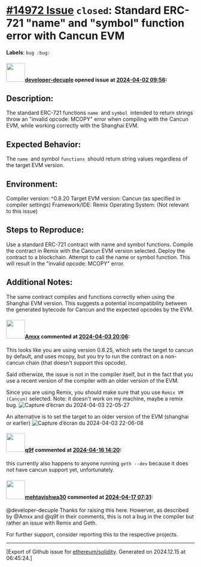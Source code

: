 # [\#14972 Issue](https://github.com/ethereum/solidity/issues/14972) `closed`: Standard ERC-721 "name" and "symbol" function error with Cancun EVM
**Labels**: `bug :bug:`


#### <img src="https://avatars.githubusercontent.com/u/116276882?u=c41416d82eebea4f3e65f09e89a50870e2e65742&v=4" width="50">[developer-decuple](https://github.com/developer-decuple) opened issue at [2024-04-02 09:56](https://github.com/ethereum/solidity/issues/14972):

## Description:

The standard ERC-721 functions `name `and `symbol `intended to return strings throw an "invalid opcode: MCOPY" error when compiling with the Cancun EVM, while working correctly with the Shanghai EVM.

## Expected Behavior:

The `name `and symbol `functions `should return string values regardless of the target EVM version.



## Environment:

Compiler version: ^0.8.20
Target EVM version: Cancun (as specified in compiler settings)
Framework/IDE: Remix
Operating System: (Not relevant to this issue)


## Steps to Reproduce:

Use a standard ERC-721 contract with name and symbol functions.
Compile the contract in Remix with the Cancun EVM version selected.
Deploy the contract to a blockchain.
Attempt to call the name or symbol function. This will result in the "invalid opcode: MCOPY" error.



## Additional Notes:

The same contract compiles and functions correctly when using the Shanghai EVM version.
This suggests a potential incompatibility between the generated bytecode for Cancun and the expected opcodes by the EVM.

#### <img src="https://avatars.githubusercontent.com/u/2432299?v=4" width="50">[Amxx](https://github.com/Amxx) commented at [2024-04-03 20:06](https://github.com/ethereum/solidity/issues/14972#issuecomment-2035486687):

This looks like you are using version 0.8.25, which sets the target to cancun by default, and uses mcopy, but you try to run the contract on a non-cancun chain (that doesn't support this opcode).

Said otherwize, the issue is not in the compiler itself, but in the fact that you use a recent version of the compiler with an older version of the EVM.

Since you are using Remix, you should make sure that you use `Remix VM (Cancun)` selected. Note: it doesn't work on my machine, maybe a remix bug.
![Capture d’écran du 2024-04-03 22-05-27](https://github.com/ethereum/solidity/assets/2432299/0332720f-fe0e-47a8-9a51-392f567f1483)

An alternative is to set the target to an older version of the EVM (shanghai or earlier)
![Capture d’écran du 2024-04-03 22-06-08](https://github.com/ethereum/solidity/assets/2432299/56eeeee3-8cea-47db-8c9d-8f24d35d04b1)

#### <img src="https://avatars.githubusercontent.com/u/58883403?u=163c64e1f2715b370dc87a6e9eb6044b3f37303a&v=4" width="50">[q9f](https://github.com/q9f) commented at [2024-04-16 14:20](https://github.com/ethereum/solidity/issues/14972#issuecomment-2059216204):

this currently also happens to anyone running `geth --dev` because it does not have cancun support yet, unfortunately.

#### <img src="https://avatars.githubusercontent.com/u/32997409?u=b4f328ebdfeb0517e767cf91f267149f15bc3d7c&v=4" width="50">[mehtavishwa30](https://github.com/mehtavishwa30) commented at [2024-04-17 07:31](https://github.com/ethereum/solidity/issues/14972#issuecomment-2060574101):

@developer-decuple Thanks for raising this here. Howerver, as described by @Amxx and @q9f in their comments, this is not a bug in the compiler but rather an issue with Remix and Geth.

For further support, consider reporting this to the respective projects.


-------------------------------------------------------------------------------



[Export of Github issue for [ethereum/solidity](https://github.com/ethereum/solidity). Generated on 2024.12.15 at 06:45:24.]
